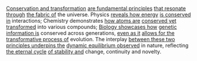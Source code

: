 
[Conservation and transformation](1/3/1/_Conservation-Transformation) [are fundamental principles](2/2/3/3/2/3/.Principles) [that resonate through](1/3/1/1/1/4/1/.Sound%20Waves) [the fabric of](3/1/1/1/1/2/1/3/3/1/.Cotton) the universe. Physics [reveals how energy](1/3/1/1/_Energy-Matter) [is conserved in](1/3/1/_Conservation-Transformation) interactions; Chemistry demonstrates [how atoms are](1/3/1/2/1/.Atoms) [conserved yet transformed](1/3/1/_Conservation-Transformation) into various compounds; [Biology showcases how](2/3/2/3/1/3/.Biology) [genetic information is](1/3/1/3/1/.Genetics) conserved across generations, [even as it](1/1/3/1/1/3/1/1/3/1/.Even%20Permutations) [allows for the](3/2/2/2/_Regulation-Indulgence) [transformative process of](1/1/2/2/.Change) evolution. The interplay [between these two](3/3/2/3/1/1/2/.Second%20Position) [principles underpins the](2/2/3/3/2/3/.Principles) [dynamic equilibrium observed](3/1/3/3/2/3/.Equilibrium) in nature, reflecting [the eternal cycle](1/2/2/3/3/3/.Cycle) [of stability and](1/1/3/2/1/1/1/2/.Stability) change, continuity and novelty.
